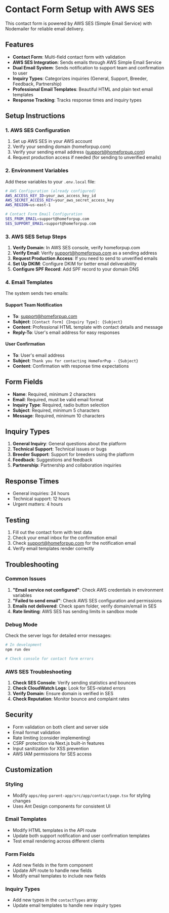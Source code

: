 # Contact Form Setup with AWS SES

This contact form is powered by AWS SES (Simple Email Service) with Nodemailer for reliable email delivery.

## Features

- **Contact Form**: Multi-field contact form with validation
- **AWS SES Integration**: Sends emails through AWS Simple Email Service
- **Dual Email System**: Sends notification to support team and confirmation to user
- **Inquiry Types**: Categorizes inquiries (General, Support, Breeder, Feedback, Partnership)
- **Professional Email Templates**: Beautiful HTML and plain text email templates
- **Response Tracking**: Tracks response times and inquiry types

## Setup Instructions

### 1. AWS SES Configuration

1. Set up AWS SES in your AWS account
2. Verify your sending domain (homeforpup.com)
3. Verify your sending email address (support@homeforpup.com)
4. Request production access if needed (for sending to unverified emails)

### 2. Environment Variables

Add these variables to your `.env.local` file:

```bash
# AWS Configuration (already configured)
AWS_ACCESS_KEY_ID=your_aws_access_key_id
AWS_SECRET_ACCESS_KEY=your_aws_secret_access_key
AWS_REGION=us-east-1

# Contact Form Email Configuration
SES_FROM_EMAIL=support@homeforpup.com
SES_SUPPORT_EMAIL=support@homeforpup.com
```

### 3. AWS SES Setup Steps

1. **Verify Domain**: In AWS SES console, verify homeforpup.com
2. **Verify Email**: Verify support@homeforpup.com as a sending address
3. **Request Production Access**: If you need to send to unverified emails
4. **Set Up DKIM**: Configure DKIM for better email deliverability
5. **Configure SPF Record**: Add SPF record to your domain DNS

### 4. Email Templates

The system sends two emails:

#### Support Team Notification
- **To**: support@homeforpup.com
- **Subject**: `[Contact Form] {Inquiry Type}: {Subject}`
- **Content**: Professional HTML template with contact details and message
- **Reply-To**: User's email address for easy responses

#### User Confirmation
- **To**: User's email address
- **Subject**: `Thank you for contacting HomeForPup - {Subject}`
- **Content**: Confirmation with response time expectations

## Form Fields

- **Name**: Required, minimum 2 characters
- **Email**: Required, must be valid email format
- **Inquiry Type**: Required, radio button selection
- **Subject**: Required, minimum 5 characters
- **Message**: Required, minimum 10 characters

## Inquiry Types

1. **General Inquiry**: General questions about the platform
2. **Technical Support**: Technical issues or bugs
3. **Breeder Support**: Support for breeders using the platform
4. **Feedback**: Suggestions and feedback
5. **Partnership**: Partnership and collaboration inquiries

## Response Times

- General inquiries: 24 hours
- Technical support: 12 hours
- Urgent matters: 4 hours

## Testing

1. Fill out the contact form with test data
2. Check your email inbox for the confirmation email
3. Check support@homeforpup.com for the notification email
4. Verify email templates render correctly

## Troubleshooting

### Common Issues

1. **"Email service not configured"**: Check AWS credentials in environment variables
2. **"Failed to send email"**: Check AWS SES configuration and permissions
3. **Emails not delivered**: Check spam folder, verify domain/email in SES
4. **Rate limiting**: AWS SES has sending limits in sandbox mode

### Debug Mode

Check the server logs for detailed error messages:
```bash
# In development
npm run dev

# Check console for contact form errors
```

### AWS SES Troubleshooting

1. **Check SES Console**: Verify sending statistics and bounces
2. **Check CloudWatch Logs**: Look for SES-related errors
3. **Verify Domain**: Ensure domain is verified in SES
4. **Check Reputation**: Monitor bounce and complaint rates

## Security

- Form validation on both client and server side
- Email format validation
- Rate limiting (consider implementing)
- CSRF protection via Next.js built-in features
- Input sanitization for XSS prevention
- AWS IAM permissions for SES access

## Customization

### Styling
- Modify `apps/dog-parent-app/src/app/contact/page.tsx` for styling changes
- Uses Ant Design components for consistent UI

### Email Templates
- Modify HTML templates in the API route
- Update both support notification and user confirmation templates
- Test email rendering across different clients

### Form Fields
- Add new fields in the form component
- Update API route to handle new fields
- Modify email templates to include new fields

### Inquiry Types
- Add new types in the `contactTypes` array
- Update email templates to handle new inquiry types
